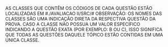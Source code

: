 AS CLASSES QUE CONTÊM OS CÓDIGOS DE CADA QUESTÃO ESTÃO LOCALIZADAS EM #./AVALIACAO II/SRC/#
OBSERVAÇÃO: OS NOMES DAS CLASSES SÃO UMA INDICAÇÃO DIRETA DA RESPECTIVA QUESTÃO DA PROVA. CASO A CLASSE NÃO POSSUA UM VALOR ESPECÍFICO INDICANDO A QUESTÃO EXATA (POR EXEMPLO: B OU C), ISSO SIGNIFICA QUE TODAS AS QUESTÕES DAQUELE TÓPICO ESTÃO CONTIDAS EM UMA ÚNICA CLASSE.
